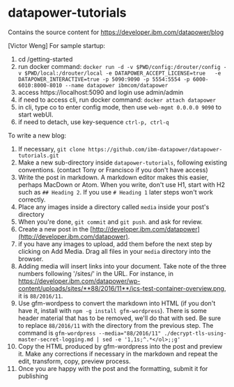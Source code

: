 # datapower-tutorials

Contains the source content for https://developer.ibm.com/datapower/blog

[Victor Weng] For sample startup:
1. cd /getting-started
1. run docker command: `docker run -d -v $PWD/config:/drouter/config -v $PWD/local:/drouter/local -e DATAPOWER_ACCEPT_LICENSE=true   -e DATAPOWER_INTERACTIVE=true -p 5090:9090 -p 5554:5554 -p 6000-6010:8000-8010 --name datapower ibmcom/datapower`
1. access https://localhost:5090 and login use admin/admin
1. if need to access cli, run docker command: `docker attach datapower`
1. in cli, type co to enter config mode, then use `web-mgmt 0.0.0.0 9090` to start webUI.
1. if need to detach, use key-sequence `ctrl-p, ctrl-q`



To write a new blog:

1. If necessary, `git clone https://github.com/ibm-datapower/datapower-tutorials.git`
1. Make a new sub-directory inside `datapower-tutorials`, following existing conventions. (contact Tony or Francisco if you don't have access)
1. Write the post in markdown. A markdown editor makes this easier, perhaps MacDown or Atom. When you write, don't use H1, start with H2 such as `## Heading 2`. If you use `# Heading 1` later steps won't work correctly.
1. Place any images inside a directory called `media` inside your post's directory
1. When you're done, `git commit` and `git push`. and ask for review.
1. Create a new post in the [http://developer.ibm.com/datapower](http://developer.ibm.com/datapower).
1. if you have any images to upload, add them before the next step by clicking on Add Media. Drag all files in your `media` directory into the browser.
1. Adding media will insert links into your document. Take note of the three numbers following '/sites/' in the URL. For instance, in https://developer.ibm.com/datapower/wp-content/uploads/sites/**88/2016/11**/ics-test-container-overview.png, it is `88/2016/11`.
1. Use gfm-wordpess to convert the markdown into HTML (if you don't have it, install with `npm -g install gfm-wordpress`). There is some header material that has to be removed, we'll do that with sed. Be sure to replace `88/2016/11` with the directory from the previous step. The command is `gfm-wordpress --media="88/2016/11" ./decrypt-tls-using-master-secret-logging.md | sed -e '1,1s;^.*</ol>;;g'`
1. Copy the HTML produced by gfm-wordpress into the post and preview it. Make any corrections if necessary in the markdown and repeat the edit, transform, copy, preview process.
1. Once you are happy with the post and the formatting, submit it for publishing
